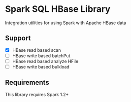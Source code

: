 # Spark SQL HBase Library

Integration utilities for using Spark with Apache HBase data


## Support

- [x] HBase read based scan
- [ ] HBase write based batchPut
- [ ] HBase read based analyze HFile
- [ ] HBase write based bulkload

## Requirements

This library requires Spark 1.2+
